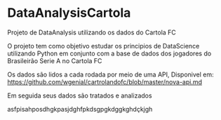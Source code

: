 # DataAnalysisCartola
Projeto de DataAnalysis utilizando os dados do Cartola FC

O projeto tem como objetivo estudar os principios de DataScience utilizando Python em conjunto com a base de dados dos jogadores do Brasileirão Serie A no Cartola FC

Os dados são lidos a cada rodada por meio de uma API, Disponivel em: <https://github.com/wgenial/cartrolandofc/blob/master/nova-api.md>

Em seguida seus dados são tratados e analizados



asfpisahposdhgkpasjdghfpkdsgpgkdggkghdçkjgh
